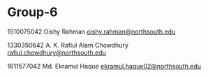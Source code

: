 # Group-6

1510075042	Oishy Rahman	<oishy.rahman@northsouth.edu>

1330350642	A. K. Rafiul Alam Chowdhury	<rafiul.chowdhury@northsouth.edu>

1611577042	Md. Ekramul Haque	<ekramul.haque02@northsouth.edu>

